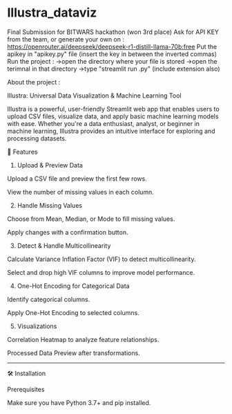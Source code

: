 # Illustra_dataviz
 Final Submission for BITWARS hackathon (won 3rd place)
Ask for API KEY from the team, or generate your own on : https://openrouter.ai/deepseek/deepseek-r1-distill-llama-70b:free
Put the apikey in "apikey.py" file (insert the key in between the inverted commas)
Run the project : ->open the directory where your file is stored
                  ->open the terimnal in that directory
                  ->type "streamlit run <filename>.py" (include extension also)

About the project : 

Illustra: Universal Data Visualization & Machine Learning Tool

Illustra is a powerful, user-friendly Streamlit web app that enables users to upload CSV files, visualize data, and apply basic machine learning models with ease. Whether you're a data enthusiast, analyst, or beginner in machine learning, Illustra provides an intuitive interface for exploring and processing datasets.

🚀 Features

1) Upload & Preview Data

Upload a CSV file and preview the first few rows.

View the number of missing values in each column.


2) Handle Missing Values

Choose from Mean, Median, or Mode to fill missing values.

Apply changes with a confirmation button.


3) Detect & Handle Multicollinearity

Calculate Variance Inflation Factor (VIF) to detect multicollinearity.

Select and drop high VIF columns to improve model performance.


4) One-Hot Encoding for Categorical Data

Identify categorical columns.

Apply One-Hot Encoding to selected columns.

5) Visualizations

Correlation Heatmap to analyze feature relationships.

Processed Data Preview after transformations.



---

🛠 Installation

Prerequisites

Make sure you have Python 3.7+ and pip installed.



